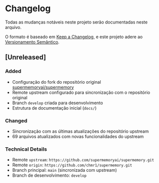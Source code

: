 # Changelog

Todas as mudanças notáveis neste projeto serão documentadas neste arquivo.

O formato é baseado em [Keep a Changelog](https://keepachangelog.com/pt-BR/1.0.0/),
e este projeto adere ao [Versionamento Semântico](https://semver.org/lang/pt-BR/).

## [Unreleased]

### Added
- Configuração do fork do repositório original [supermemoryai/supermemory](https://github.com/supermemoryai/supermemory)
- Remote upstream configurado para sincronização com o repositório original
- Branch `develop` criada para desenvolvimento
- Estrutura de documentação inicial (`docs/`)

### Changed
- Sincronização com as últimas atualizações do repositório upstream
- 69 arquivos atualizados com novas funcionalidades do upstream

### Technical Details
- Remote `upstream`: `https://github.com/supermemoryai/supermemory.git`
- Remote `origin`: `https://github.com/chmr1/supermemory.git`
- Branch principal: `main` (sincronizada com upstream)
- Branch de desenvolvimento: `develop`
